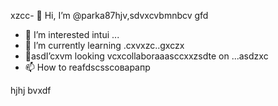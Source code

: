 xzcc- 👋 Hi, I’m @parka87hjv,sdvxcvbmnbcv gfd
- 👀 I’m interested intui ...
- 🌱 I’m currently learning .cxvxzc..gxczx
- 💞️asdI’cxvm looking vcxcollaboraaasccxxzsdte on ...asdzxc
- 📫 How to reafdscsscоварапр
<!---asdxsavxc
parka87/parka87 is a ✨ speciasal ✨ repository because n,mits `README.md` (this file) appears on your GitHub profile.
You can click thedas Preview link to take a look at your changes.
--->
hjhj
bvxdf
